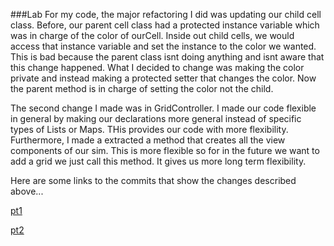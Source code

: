 ###Lab
For my code, the major refactoring I did was updating our child cell class. 
Before, our parent cell class had a protected instance variable which was in charge of the color of
ourCell. Inside out child cells, we would access that instance variable and set the instance to the color we
wanted. This is bad because the parent class isnt doing anything and isnt aware that this change happened. What
I decided to change was making the color private and instead making a protected setter that changes the color.
Now the parent method is in charge of setting the color not the child.

The second change I made was in GridController. I made our code flexible in general by making our declarations
more general instead of specific types of Lists or Maps. THis provides our code with more flexibility. 
Furthermore, I made a extracted a method that creates all the view components of our sim. This is more flexible
so for in the future we want to add a grid we just call this method. It gives us more long term flexibility.

Here are some links to the commits that show the changes described above...

[pt1](https://git.cs.duke.edu/CompSci308_2016Fall/cellsociety_team01/commit/28680c8f3ebbed8d92d298f68192fed5008743a6)

[pt2](https://git.cs.duke.edu/CompSci308_2016Fall/cellsociety_team01/commit/a706efdc1875834416880241dbda168991b132e7)
